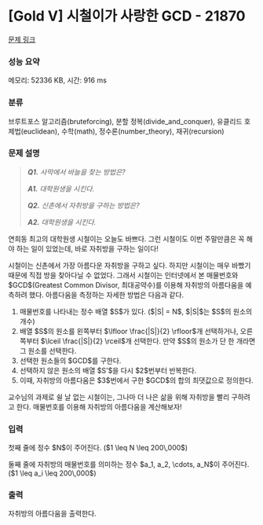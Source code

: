# [Gold V] 시철이가 사랑한 GCD - 21870 

[문제 링크](https://www.acmicpc.net/problem/21870) 

### 성능 요약

메모리: 52336 KB, 시간: 916 ms

### 분류

브루트포스 알고리즘(bruteforcing), 분할 정복(divide_and_conquer), 유클리드 호제법(euclidean), 수학(math), 정수론(number_theory), 재귀(recursion)

### 문제 설명

<blockquote>
<p><em><strong>Q1.</strong> 사막에서 바늘을 찾는 방법은?</em></p>

<p><em><strong>A1.</strong> 대학원생을 시킨다.</em></p>

<p><em><strong>Q2.</strong> 신촌에서 자취방을 구하는 방법은?</em></p>

<p><em><strong>A2.</strong> 대학원생을 시킨다.</em></p>
</blockquote>

<p>연희동 최고의 대학원생 시철이는 오늘도 바쁘다. 그런 시철이도 이번 주말만큼은 꼭 해야 하는 일이 있었는데, 바로 자취방을 구하는 일이다!</p>

<p>시철이는 신촌에서 가장 아름다운 자취방을 구하고 싶다. 하지만 시철이는 매우 바빴기 때문에 직접 방을 찾아다닐 수 없었다. 그래서 시철이는 인터넷에서 본 매물번호와 $GCD$(Greatest Common Divisor, 최대공약수)를 이용해 자취방의 아름다움을 예측하려 했다. 아름다움을 측정하는 자세한 방법은 다음과 같다.</p>

<ol>
	<li>매물번호를 나타내는 정수 배열 $S$가 있다. ($|S| = N$, $|S|$는 $S$의 원소의 개수)</li>
	<li>배열 $S$의 원소를 왼쪽부터 $\lfloor \frac{|S|}{2} \rfloor$개 선택하거나, 오른쪽부터 $\lceil \frac{|S|}{2} \rceil$개 선택한다. 만약 $S$의 원소가 단 한 개라면 그 원소를 선택한다.</li>
	<li>선택한 원소들의 $GCD$를 구한다.</li>
	<li>선택하지 않은 원소의 배열 $S'$을 다시 $2$번부터 반복한다. </li>
	<li>이때, 자취방의 아름다움은 $3$번에서 구한 $GCD$의 합의 최댓값으로 정의한다.</li>
</ol>

<p>교수님의 과제로 쉴 날 없는 시철이는, 그나마 더 나은 삶을 위해 자취방을 빨리 구하려고 한다. 매물번호를 이용해 자취방의 아름다움을 계산해보자!</p>

### 입력 

 <p>첫째 줄에 정수 $N$이 주어진다. ($1 \leq N \leq 200\,000$)</p>

<p>둘째 줄에 자취방의 매물번호를 의미하는 정수 $a_1, a_2, \cdots, a_N$이 주어진다. ($1 \leq a_i \leq 200\,000$)</p>

### 출력 

 <p>자취방의 아름다움을 출력한다.</p>

